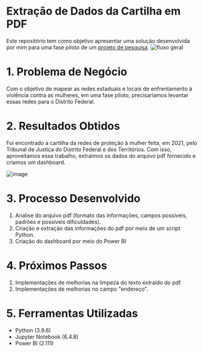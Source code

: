 # Extração de Dados da Cartilha em PDF

Este repositório tem como objetivo apresentar uma solução desenvolvida por mim para uma fase piloto de um [projeto de pesquisa](http://cepats.unb.br/projetos/em-andamento/2-publicacoes/59-mmdh).
![fluxo geral](https://user-images.githubusercontent.com/97196457/214863818-608dc989-14ae-449b-8965-b29e19d21840.png)

# 1. Problema de Negócio
Com o objetivo de mapear as redes estaduais e locais de enfrentamento à violência contra as mulheres, em uma fase piloto, precisaríamos levantar essas redes para o Distrito Federal.
# 2. Resultados Obtidos
Foi encontrado a cartilha da redes de proteção à mulher feita, em 2021, pelo Tribunal de Justiça do Distrito Federal e dos Territórios. Com isso, aproveitamos esse trabalho, extraímos os dados do arquivo pdf fornecido e criamos um dashboard.

![image](https://user-images.githubusercontent.com/97196457/214965121-87c45a69-9fb2-4e35-a6c7-1b2ba5ac4775.png)

# 3. Processo Desenvolvido

1. Analise do arquivo pdf (formato das informações, campos possíveis, padrões e possíveis dificuldades).
2. Criação e extração das informações do pdf por meio de um script Python.
3. Criação do dashboard por meio do Power BI

# 4. Próximos Passos

1. Implementações de melhorias na limpeza do texto extraído do pdf.
2. Implementações de melhorias no campo "endereço".

# 5. Ferramentas Utilizadas

- Python (3.9.6)
- Jupyter Notebook (6.4.8)
- Power BI (2.111)

